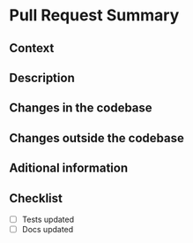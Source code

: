 <!-- Summary: Put your summary here -->
# Pull Request Summary

## Context

<!-- Gives the reviewer some context about the work and why this change is being made, the WHY you are doing this. This field goes more into the product perspective. -->

## Description

<!-- Provide a detailed description of how exactly this task will be accomplished. This can be something technical. What specific steps will be taken to achieve the goal? This should include details on service integration, job logic, implementation, etc. -->

## Changes in the codebase

<!-- This is where becomes technical. Here is where you can be more focused on the engineering side of your solution. Include information about the functionality they are adding or modifying, as well as any refactoring or improvement of existing code. -->

## Changes outside the codebase

<!-- If you have made changes to external services, need to add additional values to the job settings, or need to add something new to the database, explain it here. This may include updates to third-party services, changes to infrastructure configuration, integration with external APIs, etc. -->

## Aditional information

<!-- Provide any additional information that might be useful to the reviewer in evaluating this pull request. This could include performance considerations,design choices, etc. -->

## Checklist

- [ ] Tests updated
- [ ] Docs updated
